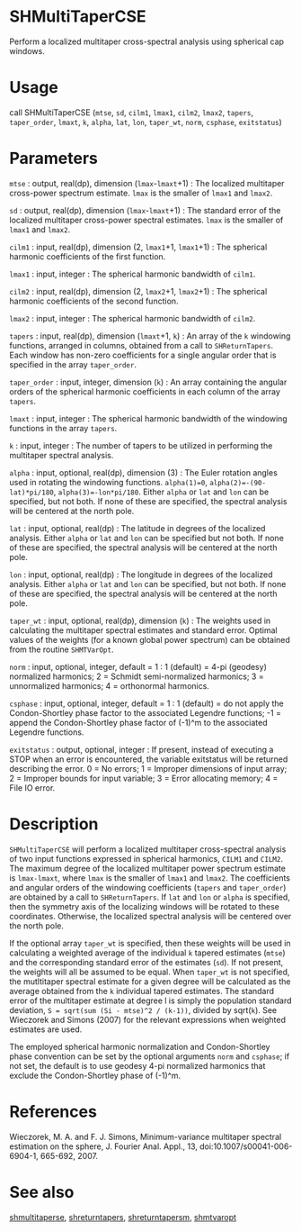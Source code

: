 # SHMultiTaperCSE

Perform a localized multitaper cross-spectral analysis using spherical cap windows.

# Usage

call SHMultiTaperCSE (`mtse`, `sd`, `cilm1`, `lmax1`, `cilm2`, `lmax2`, `tapers`, `taper_order`, `lmaxt`, `k`, `alpha`, `lat`, `lon`, `taper_wt`, `norm`, `csphase`, `exitstatus`)

# Parameters

`mtse` : output, real(dp), dimension (`lmax`-`lmaxt`+1)
:   The localized multitaper cross-power spectrum estimate. `lmax` is the smaller of `lmax1` and `lmax2`.

`sd` : output, real(dp), dimension (`lmax`-`lmaxt`+1)
:   The standard error of the localized multitaper cross-power spectral estimates. `lmax` is the smaller of `lmax1` and `lmax2`.

`cilm1` : input, real(dp), dimension (2, `lmax1`+1, `lmax1`+1)
:   The spherical harmonic coefficients of the first function.

`lmax1` : input, integer
:   The spherical harmonic bandwidth of `cilm1`.

`cilm2` : input, real(dp), dimension (2, `lmax2`+1, `lmax2`+1)
:   The spherical harmonic coefficients of the second function.

`lmax2` : input, integer
:   The spherical harmonic bandwidth of `cilm2`.

`tapers` : input, real(dp), dimension (`lmaxt`+1, `k`)
:   An array of the `k` windowing functions, arranged in columns, obtained from a call to `SHReturnTapers`. Each window has non-zero coefficients for a single angular order that is specified in the array `taper_order`.

`taper_order` : input, integer, dimension (`k`)
:   An array containing the angular orders of the spherical harmonic coefficients in each column of the array `tapers`.

`lmaxt` : input, integer
:   The spherical harmonic bandwidth of the windowing functions in the array `tapers`.

`k` : input, integer
:   The number of tapers to be utilized in performing the multitaper spectral analysis.

`alpha` : input, optional, real(dp), dimension (3)
:   The Euler rotation angles used in rotating the windowing functions. `alpha(1)=0`, `alpha(2)=-(90-lat)*pi/180`, `alpha(3)=-lon*pi/180`. Either `alpha` or `lat` and `lon` can be specified, but not both. If none of these are specified, the spectral analysis will be centered at the north pole.

`lat` : input, optional, real(dp)
:   The latitude in degrees of the localized analysis. Either `alpha` or `lat` and `lon` can be specified but not both. If none of these are specified, the spectral analysis will be centered at the north pole.

`lon` : input, optional, real(dp)
:   The longitude in degrees of the localized analysis. Either `alpha` or `lat` and `lon` can be specified, but not both. If none of these are specified, the spectral analysis will be centered at the north pole.

`taper_wt` : input, optional, real(dp), dimension (`k`)
:   The weights used in calculating the multitaper spectral estimates and standard error. Optimal values of the weights (for a known global power spectrum) can be obtained from the routine `SHMTVarOpt`.
	
`norm` : input, optional, integer, default = 1
:   1 (default) = 4-pi (geodesy) normalized harmonics; 2 = Schmidt semi-normalized harmonics; 3 = unnormalized harmonics; 4 = orthonormal harmonics.

`csphase` : input, optional, integer, default = 1
:   1 (default) = do not apply the Condon-Shortley phase factor to the associated Legendre functions; -1 = append the Condon-Shortley phase factor of (-1)^m to the associated Legendre functions.

`exitstatus` : output, optional, integer
:   If present, instead of executing a STOP when an error is encountered, the variable exitstatus will be returned describing the error. 0 = No errors; 1 = Improper dimensions of input array; 2 = Improper bounds for input variable; 3 = Error allocating memory; 4 = File IO error.

# Description

`SHMultiTaperCSE` will perform a localized multitaper cross-spectral analysis of two input functions expressed in spherical harmonics, `CILM1` and `CILM2`. The maximum degree of the localized multitaper power spectrum estimate is `lmax-lmaxt`, where `lmax` is the smaller of `lmax1` and `lmax2`. The coefficients and angular orders of the windowing coefficients (`tapers` and `taper_order`) are obtained by a call to `SHReturnTapers`. If `lat` and `lon` or `alpha` is specified, then the symmetry axis of the localizing windows will be rotated to these coordinates. Otherwise, the localized spectral analysis will be centered over the north pole.

If the optional array `taper_wt` is specified, then these weights will be used in calculating a weighted average of the individual `k` tapered estimates (`mtse`) and the corresponding standard error of the estimates (`sd`). If not present, the weights will all be assumed to be equal. When `taper_wt` is not specified, the mutltitaper spectral estimate for a given degree will be calculated as the average obtained from the `k` individual tapered estimates. The standard error of the multitaper estimate at degree l is simply the population standard deviation, `S = sqrt(sum (Si - mtse)^2 / (k-1))`, divided by sqrt(`k`). See Wieczorek and Simons (2007) for the relevant expressions when weighted estimates are used.

The employed spherical harmonic normalization and Condon-Shortley phase convention can be set by the optional arguments `norm` and `csphase`; if not set, the default is to use geodesy 4-pi normalized harmonics that exclude the Condon-Shortley phase of (-1)^m.

# References

Wieczorek, M. A. and F. J. Simons, Minimum-variance multitaper spectral estimation on the sphere, J. Fourier Anal. Appl., 13, doi:10.1007/s00041-006-6904-1, 665-692, 2007.

# See also

[shmultitaperse](shmultitaperse.html), [shreturntapers](shreturntapers.html), [shreturntapersm](shreturntapersm.html), [shmtvaropt](shmtvaropt.html)
